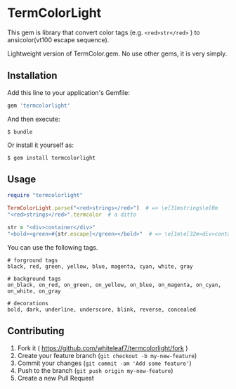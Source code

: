# TermColorLight

This gem is library that convert color tags (e.g. `<red>str</red>` ) to
ansicolor(vt100 escape sequence).

Lightweight version of TermColor.gem.
No use other gems, it is very simply.

## Installation

Add this line to your application's Gemfile:

```ruby
gem 'termcolorlight'
```

And then execute:

    $ bundle

Or install it yourself as:

    $ gem install termcolorlight

## Usage

```ruby
require "termcolorlight"

TermColorLight.parse("<red>strings</red>")  # => \e[31mstrings\e[0m
"<red>strings</red>".termcolor  # a ditto

str = "<div>container</div>"
"<bold><green>#{str.escape}</green></bold>"  # => \e[1m\e[32m<div>container</div>\e[0m\e[1m\e[0m
```

You can use the following tags.

```
# forground tags
black, red, green, yellow, blue, magenta, cyan, white, gray

# background tags
on_black, on_red, on_green, on_yellow, on_blue, on_magenta, on_cyan, on_white, on_gray

# decorations
bold, dark, underline, underscore, blink, reverse, concealed
```

## Contributing

1. Fork it ( https://github.com/whiteleaf7/termcolorlight/fork )
2. Create your feature branch (`git checkout -b my-new-feature`)
3. Commit your changes (`git commit -am 'Add some feature'`)
4. Push to the branch (`git push origin my-new-feature`)
5. Create a new Pull Request
